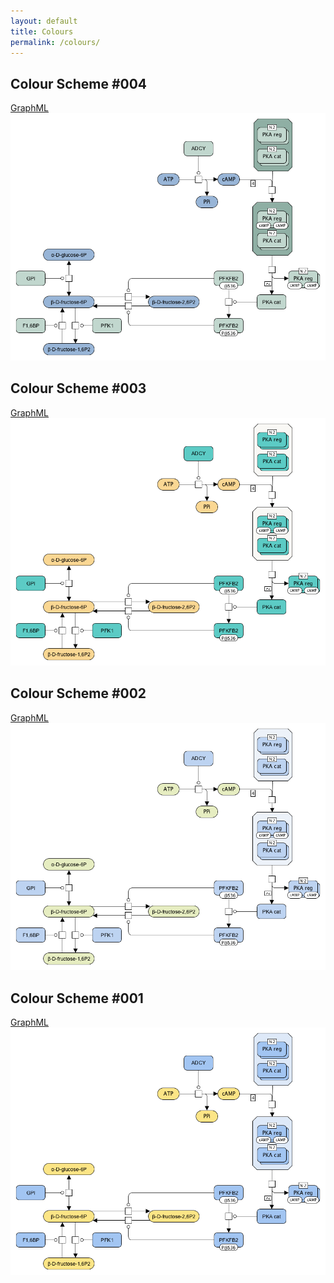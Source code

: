 ```yaml
---
layout: default
title: Colours
permalink: /colours/
---
```


## Colour Scheme #004

<a href="/images/colours/CS004.graphml">GraphML</a>  
<img src="/images/colours/CS004.png" width="600"/>  

## Colour Scheme #003

<a href="/images/colours/CS003.graphml">GraphML</a>  
<img src="/images/colours/CS003.png" width="600"/>  

## Colour Scheme #002

<a href="/images/colours/CS002.graphml">GraphML</a>  
<img src="/images/colours/CS002.png" width="600"/>  

## Colour Scheme #001

<a href="/images/colours/CS001.graphml">GraphML</a>  
<img src="/images/colours/CS001.png" width="600"/>  

